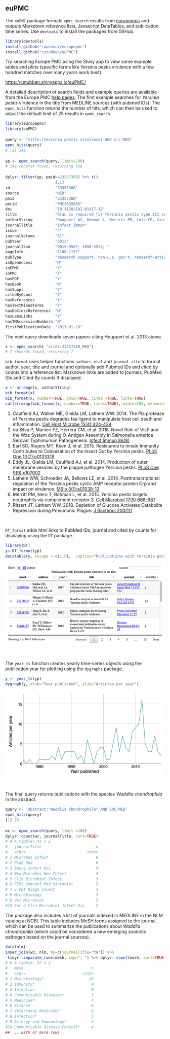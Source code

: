 
## euPMC

The `euPMC` package formats `epmc_search` results from
[europepmc] and outputs Markdown
reference lists, Javascript DataTables, and publication time series. Use
`devtools` to install the packages from GitHub.

```r
library(devtools)
install_github("ropensci/europepmc")
install_github("cstubben/euPMC")
```

Try searching Europe PMC using the Shiny app to view some example tables and plots
(specific terms like Yersinia pestis virulence with a few hundred matches over many years work best).

https://cstubben.shinyapps.io/euPMC/


A detailed description of search fields and example queries are available from
the Europe PMC [help pages]. The first
example searches for *Yersinia pestis* virulence in the title from MEDLINE
sources (with pubmed IDs).  The `epmc_hits` function returns the number of
hits, which can then be used to adjust the default limit of 25 results in
`epmc_search`.


```r
library(europepmc)
library(euPMC)

query <- "title:(Yersinia pestis virulence) AND src:MED"
epmc_hits(query)
# [1] 148

yp <- epmc_search(query, limit=200)
# 148 records found, returning 148

dplyr::filter(yp, pmid==23357388) %>% t()
                      [,1]
id                    "23357388"
source                "MED"
pmid                  "23357388"
pmcid                 "PMC3639585"
doi                   "10.1128/IAI.01417-12"
title                 "RfaL is required for Yersinia pestis type III secretion and virulence."
authorString          "Houppert AS, Bohman L, Merritt PM, Cole CB, Caulfield AJ, Lathem WW, Marketon MM."
journalTitle          "Infect Immun"
issue                 "4"
journalVolume         "81"
pubYear               "2013"
journalIssn           "0019-9567; 1098-5522; "
pageInfo              "1186-1197"
pubType               "research support, non-u.s. gov't; research-article; journal article; research ..."
isOpenAccess          "N"
inEPMC                "Y"
inPMC                 "Y"
hasPDF                "Y"
hasBook               "N"
hasSuppl              "Y"
citedByCount          "7"
hasReferences         "Y"
hasTextMinedTerms     "Y"
hasDbCrossReferences  "N"
hasLabsLinks          "Y"
hasTMAccessionNumbers "N"
firstPublicationDate  "2013-01-28"
```


The next query downloads seven papers citing Houppert et al. 2013 above.


```r
x <- epmc_search( "cites:23357388_MED")
# 7 records found, returning 7
```

`bib_format` uses helper functions `authors_etal` and `journal_cite` to format author,
year, title and journal and optionally add Pubmed IDs and cited by counts into a
reference list.  Markdown links are added to journals, PubMed IDs and Cited By counts if displayed.


```r
x <- arrange(x, authorString)
bib_format(x)
bib_format(x, number=TRUE, pmid=TRUE, cited =TRUE, links=TRUE)
cat(strwrap(bib_format(x, number=TRUE, links=TRUE), width=100, exdent=3), sep="\n")
```

1. Caulfield AJ, Walker ME, Gielda LM, Lathem WW. 2014. The Pla protease of Yersinia pestis
   degrades fas ligand to manipulate host cell death and inflammation. [Cell Host Microbe
   15(4):424-434](https://doi.org/10.1016/j.chom.2014.03.005)
2. da Silva P, Manieri FZ, Herrera CM, et al. 2018. Novel Role of VisP and the Wzz System during
   O-Antigen Assembly in Salmonella enterica Serovar Typhimurium Pathogenesis. [Infect Immun
   86(8)](https://doi.org/10.1128/iai.00319-18)
3. Earl SC, Rogers MT, Keen J, et al. 2015. Resistance to Innate Immunity Contributes to
   Colonization of the Insect Gut by Yersinia pestis. [PLoS One
   10(7):e0133318](https://doi.org/10.1371/journal.pone.0133318)
4. Eddy JL, Gielda LM, Caulfield AJ, et al. 2014. Production of outer membrane vesicles by the
   plague pathogen Yersinia pestis. [PLoS One
   9(9):e107002](https://doi.org/10.1371/journal.pone.0107002)
5. Lathem WW, Schroeder JA, Bellows LE, et al. 2014. Posttranscriptional regulation of the Yersinia
   pestis cyclic AMP receptor protein Crp and impact on virulence. [MBio
   5(1):e01038-13](https://doi.org/10.1128/mBio.01038-13)
6. Merritt PM, Nero T, Bohman L, et al. 2015. Yersinia pestis targets neutrophils via complement
   receptor 3. [Cell Microbiol 17(5):666-687](https://doi.org/10.1111/cmi.12391)
7. Ritzert JT, Lathem WW. 2018. Depletion of Glucose Activates Catabolite Repression during
   Pneumonic Plague. [J Bacteriol 200(11)](https://doi.org/10.1128/jb.00737-17)

<br>

`DT_format` adds html links to PubMed IDs, journal and cited by counts for displaying
using the `DT` package.


```r
library(DT)
y<-DT_format(yp)
datatable(y, escape = c(1,5),  caption="Publications with Yersinia pestis virulence in the title")
```

![DataTable](DT.png)

<br>

The `year_ts` function creates yearly time-series objects using the publication year for plotting using the `dygraphs` package.


```r
y <- year_ts(yp)
dygraph(y, xlab="Year published", ylab="Articles per year")
```

![Dygraph](yp.png)

<br>

The final query returns publications with the species *Waddlia chondrophila* in the abstract.

```r
query <- 'abstract:"Waddlia chondrophila" AND SRC:MED'
epmc_hits(query)
[1] 73

wc <- epmc_search(query, limit =100)
dplyr::count(wc, journalTitle, sort=TRUE)
# # A tibble: 43 x 2
#   journalTitle                        n
#   <chr>                           <int>
# 1 Microbes Infect                     8
# 2 PLoS One                            6
# 3 Emerg Infect Dis                    4
# 4 New Microbes New Infect             4
# 5 Clin Microbiol Infect               3
# 6 FEMS Immunol Med Microbiol          3
# 7 J Vet Diagn Invest                  3
# 8 Microbiology                        3
# 9 Vet Microbiol                       3
#10 Eur J Clin Microbiol Infect Dis     2
```

The package also includes a list of journals indexed in MEDLINE in the NLM
catalog at NCBI.  This table includes MeSH terms assigned to the journal, which
can be used to summarize the publications about *Waddlia chondrophila*  (which
could be considered a new emerging zoonotic pathogen based on the journal
sources).

```r
data(nlm)
inner_join(wc, nlm, by=c(journalTitle="ta")) %>%
 tidyr::separate_rows(mesh, sep="; ") %>% dplyr::count(mesh, sort=TRUE)
# # A tibble: 57 x 2
#   mesh                              n
#   <chr>                         <int>
# 1 Microbiology*                    19
# 2 Immunity*                         9
# 3 Infection                         9
# 4 Communicable Diseases*            7
# 5 Medicine*                         7
# 6 Science                           6
# 7 Veterinary Medicine*              6
# 8 Infection*                        5
# 9 Allergy and Immunology*           4
#10 Communicable Disease Control*     4
## ... with 47 more rows
```


[europepmc]: https://github.com/ropensci/europepmc
[help pages]: https://europepmc.org/Help#directsearch
